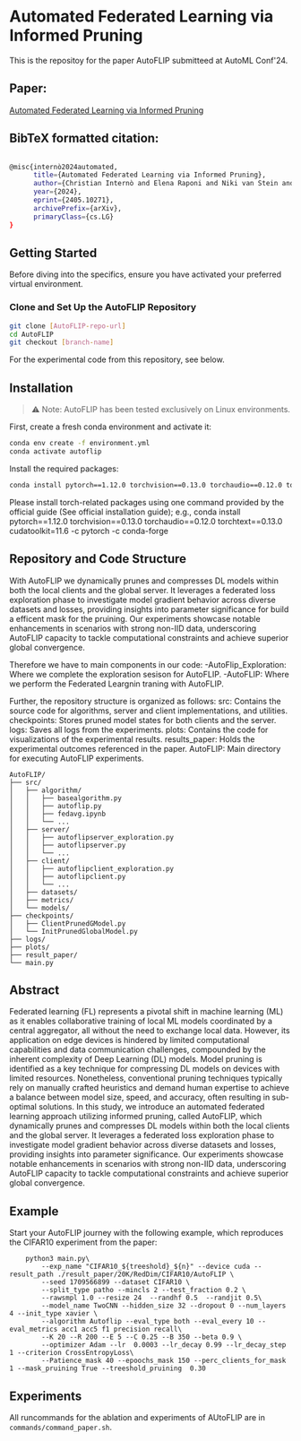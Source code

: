# Automated Federated Learning via Informed Pruning
This is the repositoy for the paper AutoFLIP submitteed at AutoML  Conf'24.

## Paper:
[Automated Federated Learning via Informed Pruning]([https://arxiv.org/abs/YOUR_ARXIV_ID](https://arxiv.org/abs/2405.10271))

## BibTeX formatted citation:
```bash

@misc{internò2024automated,
      title={Automated Federated Learning via Informed Pruning}, 
      author={Christian Internò and Elena Raponi and Niki van Stein and Thomas Bäck and Markus Olhofer and Yaochu Jin and Barbara Hammer},
      year={2024},
      eprint={2405.10271},
      archivePrefix={arXiv},
      primaryClass={cs.LG}
}
```

## Getting Started

Before diving into the specifics, ensure you have activated your preferred virtual environment.

### Clone and Set Up the AutoFLIP Repository

```bash
git clone [AutoFLIP-repo-url] 
cd AutoFLIP 
git checkout [branch-name]
```

For the experimental code from this repository, see below.

## Installation
> :warning: Note: AutoFLIP has been tested exclusively on Linux environments.

First, create a fresh conda environment and activate it:
```bash
conda env create -f environment.yml
conda activate autoflip
```
Install the required packages:
```bash
conda install pytorch==1.12.0 torchvision==0.13.0 torchaudio==0.12.0 torchtext==0.13.0 cudatoolkit=11.6 -c pytorch -c conda-forge
```

Please install torch-related packages using one command provided by the official guide (See official installation guide); e.g., conda install pytorch==1.12.0 torchvision==0.13.0 torchaudio==0.12.0 torchtext==0.13.0 cudatoolkit=11.6 -c pytorch -c conda-forge

## Repository and Code Structure
With AutoFLIP we dynamically prunes and compresses DL models within both the local clients and the global server. It leverages a federated loss exploration phase to investigate model gradient behavior across diverse datasets and losses, providing insights into parameter significance for build a efficent mask for the pruining. Our experiments showcase notable enhancements in scenarios with strong non-IID data, underscoring AutoFLIP capacity to tackle computational constraints and achieve superior global convergence. 

Therefore we have to main components in our code:
-AutoFlip_Exploration: Where we complete the exploration sesison for AutoFLIP.
-AutoFLIP: Where we perform the Federated Leargnin traning with AutoFLIP.

Further, the repository structure is organized as follows:
src: Contains the source code for algorithms, server and client implementations, and utilities.
checkpoints: Stores pruned model states for both clients and the server.
logs: Saves all logs from the experiments.
plots: Contains the code for visualizations of the experimental results.
results_paper: Holds the experimental outcomes referenced in the paper.
AutoFLIP: Main directory for executing AutoFLIP experiments.

```
AutoFLIP/
├── src/
│   ├── algorithm/
│   │   ├── basealgorithm.py
│   │   ├── autoflip.py
│   │   ├── fedavg.ipynb
│   │   └── ...
│   ├── server/
│   │   ├── autoflipserver_exploration.py
│   │   ├── autoflipserver.py
│   │   └── ...
│   ├── client/
│   │   ├── autoflipclient_exploration.py
│   │   ├── autoflipclient.py
│   │   └── ...
│   ├── datasets/
│   ├── metrics/
│   └── models/
├── checkpoints/
│   ├── ClientPrunedGModel.py
│   └── InitPrunedGlobalModel.py
├── logs/
├── plots/
├── result_paper/
└── main.py
```

## Abstract
Federated learning (FL) represents a pivotal shift in machine learning (ML) as it enables collaborative training of local ML models coordinated by a central aggregator, all without the need to exchange local data. However, its application on edge devices is hindered by limited computational capabilities and data communication challenges, compounded by the inherent complexity of Deep Learning (DL) models. Model pruning is identified as a key technique for compressing DL models on devices with limited resources. Nonetheless, conventional pruning techniques typically rely on manually crafted heuristics and demand human expertise to achieve a balance between model size, speed, and accuracy, often resulting in sub-optimal solutions. In this study, we introduce an automated federated learning approach utilizing informed pruning, called AutoFLIP, which dynamically prunes and compresses DL models within both the local clients and the global server. It leverages a federated loss exploration phase to investigate model gradient behavior across diverse datasets and losses, providing insights into parameter significance. Our experiments showcase notable enhancements in scenarios with strong non-IID data, underscoring AutoFLIP capacity to tackle computational constraints and achieve superior global convergence.

## Example
Start your AutoFLIP journey with the following example, which reproduces the CIFAR10 experiment from the paper:
```
    python3 main.py\
        --exp_name "CIFAR10_${treeshold}_${n}" --device cuda --result_path ./result_paper/20K/RedDim/CIFAR10/AutoFLIP \
        --seed 1709566899 --dataset CIFAR10 \
        --split_type patho --mincls 2 --test_fraction 0.2 \
        --rawsmpl 1.0 --resize 24  --randhf 0.5  --randjit 0.5\
        --model_name TwoCNN --hidden_size 32 --dropout 0 --num_layers 4 --init_type xavier \
        --algorithm Autoflip --eval_type both --eval_every 10 --eval_metrics acc1 acc5 f1 precision recall\
        --K 20 --R 200 --E 5 --C 0.25 --B 350 --beta 0.9 \
        --optimizer Adam --lr  0.0003 --lr_decay 0.99 --lr_decay_step 1 --criterion CrossEntropyLoss\
        --Patience_mask 40 --epoochs_mask 150 --perc_clients_for_mask 1 --mask_pruining True --treeshold_pruining  0.30
```
## Experiments
All runcommands for the ablation and experiments of AUtoFLIP are in `commands/command_paper.sh`.



